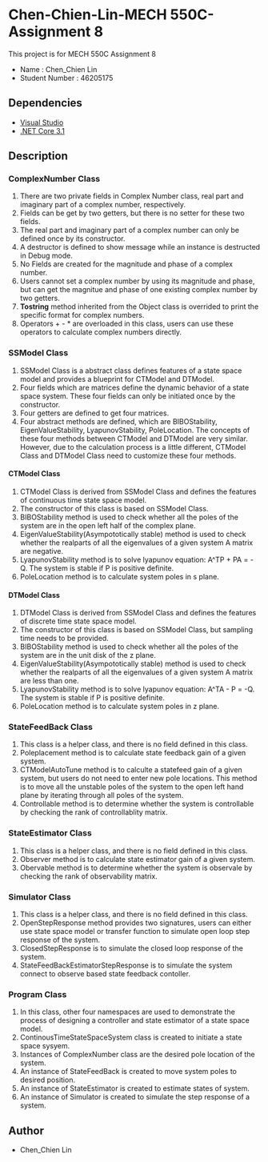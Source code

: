 # Chen-Chien-Lin-MECH 550C-Assignment 8

This project is for MECH 550C Assignment 8
* Name : Chen_Chien Lin
* Student Number : 46205175

## Dependencies
* [Visual Studio](https://visualstudio.microsoft.com/downloads)
* [.NET Core 3.1](https://docs.microsoft.com/en-us/dotnet/core/install/sdk?pivots=os-windows)

## Description

### ComplexNumber Class
1. There are two private fields in Complex Number class, real part and imaginary part of a complex number, respectively.
2. Fields can be get by two getters, but there is no setter for these two fields.
3. The real part and imaginary part of a complex number can only be defined once by its constructor.
4. A destructor is defined to show message while an instance is destructed in Debug mode.
5. No Fields are created for the magnitude and phase of a complex number.
6. Users cannot set a complex number by using its magnitude and phase,
   but can get the magnitue and phase of one existing complex number by two getters.
7. **Tostring** method inherited from the Object class is overrided to print the specific format for complex numbers.    
8. Operators + - * are overloaded in this class, users can use these operators to calculate complex numbers directly.

### SSModel Class
1. SSModel Class is a abstract class defines features of a state space model and provides a blueprint for CTModel and DTModel.
2. Four fields which are matrices define the dynamic behavior of a state space system. These four fields can only be initiated once by the constructor.
3. Four getters are defined to get four matrices.
4. Four abstract methods are defined, which are BIBOStability, EigenValueStability, LyapunovStability, PoleLocation. 
The concepts of these four methods between CTModel and DTModel are very similar. However, due to the calculation process is a little different, CTModel Class and DTModel Class need to customize these four methods.

#### CTModel Class
1. CTModel Class is derived from SSModel Class and defines the features of continuous time state space model.
2. The constructor of this class is based on SSModel Class.
3. BIBOStability method is used to check whether all the poles of the system are in the open left half of the complex plane.
4. EigenValueStability(Asympototically stable) method is used to check whether the realparts of all the eigenvalues of a given system A matrix are negative.
5. LyapunovStability method is to solve lyapunov equation: A^TP + PA = -Q. The system is stable if P is positive definite.
6. PoleLocation method is to calculate system poles in s plane.

#### DTModel Class
1. DTModel Class is derived from SSModel Class and defines the features of discrete time state space model.
2. The constructor of this class is based on SSModel Class, but sampling time needs to be provided.
3. BIBOStability method is used to check whether all the poles of the system are in the unit disk of the z plane.
4. EigenValueStability(Asympototically stable) method is used to check whether the realparts of all the eigenvalues of a given system A matrix are less than one.
5. LyapunovStability method is to solve lyapunov equation: A^TA - P = -Q. The system is stable if P is positive definite.
6. PoleLocation method is to calculate system poles in z plane.

### StateFeedBack Class
1. This class is a helper class, and there is no field defined in this class.
2. Poleplacement method is to calculate state feedback gain of a given system.
3. CTModelAutoTune method is to calculte a statefeed gain of a given system, but users do not need to enter new pole locations. This method is to move all the unstable poles of the system to the open left hand plane by iterating through all poles of the system.
4. Controllable method is to determine whether the system is controllable by checking the rank of controllablity matrix.

### StateEstimator Class
1. This class is a helper class, and there is no field defined in this class.
2. Observer method is to calculate state estimator gain of a given system.
3. Obervable method is to determine whether the system is observale by checking the rank of observability matrix.

### Simulator Class
1. This class is a helper class, and there is no field defined in this class.
2. OpenStepResponse method provides two signatures, users can either use state space model or transfer function to simulate open loop step response of the system.
3. ClosedStepResponse is to simulate the closed loop response of the system. 
4. StateFeedBackEstimatorStepResponse is to simulate the system connect to observe based state feedback contoller.  

### Program Class 
1. In this class, other four namespaces are used to demonstrate the process of designing a controller and state estimator of a state space model. 
2. ContinousTimeStateSpaceSystem class is created to initiate a state space sysyem.
3. Instances of ComplexNumber class are the desired pole location of the system.    
4. An instance of StateFeedBack is created to move system poles to desired position. 
5. An instance of StateEstimator is created to estimate states of system. 
6. An instance of Simulator is created to simulate the step response of a system.  

## Author
* Chen_Chien Lin

